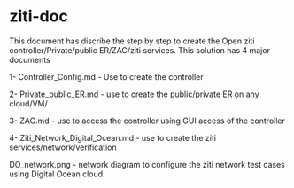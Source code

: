 # ziti-doc
This document has discribe the step by step to create the Open ziti controller/Private/public ER/ZAC/ziti services.
This solution has 4 major documents

1- Controller_Config.md               - Use to create the controller

2- Private_public_ER.md               - use to create the public/private ER on any cloud/VM/

3- ZAC.md                             - use to access the controller using GUI access of the controller

4- Ziti_Network_Digital_Ocean.md      - use to create the ziti services/network/verification

DO_network.png                        - network diagram to configure the ziti network test cases using Digital Ocean cloud.
